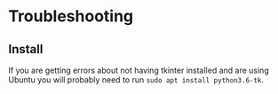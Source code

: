 # Troubleshooting

## Install

If you are getting errors about not having tkinter installed and are using
Ubuntu you will probably need to run `sudo apt install python3.6-tk`.
